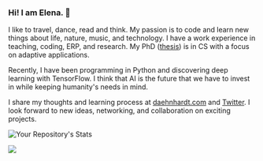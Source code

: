 ### Hi! I am Elena. 👋

I like to travel, dance, read and think. My passion is to code and learn new things about life, nature, music, and technology. I have a work experience in teaching, coding, ERP, and research. My PhD ([thesis](https://www.ros.hw.ac.uk/handle/10399/3987)) is in CS with a focus on adaptive applications.

Recently, I have been programming in Python and discovering deep learning with TensorFlow. I think that AI is the future that we have to invest in while keeping humanity's needs in mind.

I share my thoughts and learning process at [daehnhardt.com](https://daehnhardt.com) and [Twitter](https://twitter.com/ElenaDaehnhardt). I look forward to new ideas, networking, and collaboration on exciting projects. 


![Your Repository's Stats](https://github-readme-stats.vercel.app/api?username=edaehn&show_icons=true)

![](https://hit.yhype.me/github/profile?user_id=1050320)


<!--
[![Top Langs](https://github-readme-stats.vercel.app/api/top-langs/?username=edaehn&layout=compact&theme=github_dark&count_private=true)](https://github.com/edaehn/github-readme-stats)

<img height="180em" src="https://github-readme-stats.vercel.app/api?username=Edaehn&show_icons=true&hide_border=true&&count_private=true&include_all_commits=true" />


- 🔭 I’m currently working on ...
- 🌱 I’m currently learning ...
- 👯 I’m looking to collaborate on ...
- 🤔 I’m looking for help with ...
- 💬 Ask me about ...
- 📫 How to reach me: ...
- 😄 Pronouns: ...
- ⚡ Fun fact: ...
-->
